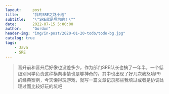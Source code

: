 ```yaml
---
layout:     post
title:      "我的SRE之路小结"
subtitle:   "\"SRE就是埋坑的！\""
date:       2022-07-15 5:00:00
author:     "Gordon"
header-img: "img/in-post/2020-01-20-todo/todo-bg.jpg"
catalog: true
tags:
    - Java
    - SRE
---
```


> 晋升前和晋升后好像也没差多少，作为部门SRE队长也搞了一年半，一个低级别同学负责这种横向事情也是够神奇的，其中也出现了好几次我怒喷P9的经典案例，今天懒得玩游戏，就写一篇文章记录那些我填过或者是协调处理过而比较好玩的坑吧


